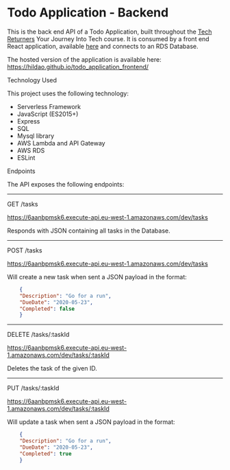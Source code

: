 # Todo Application - Backend

This is the back end API of a Todo Application, built throughout the [Tech Returners](https://www.techreturners.com/) Your Journey Into Tech course. It is consumed by a front end React application, available [here](https://github.com/Hildao/todo_application_frontend) and connects to an RDS Database.

The hosted version of the application is available here: https://hildao.github.io/todo_application_frontend/

Technology Used

This project uses the following technology:

- Serverless Framework
- JavaScript (ES2015+)
- Express
- SQL
- Mysql library
- AWS Lambda and API Gateway
- AWS RDS
- ESLint

Endpoints

The API exposes the following endpoints:

---

GET /tasks

https://6aanbpmsk6.execute-api.eu-west-1.amazonaws.com/dev/tasks

Responds with JSON containing all tasks in the Database.

---

POST /tasks

https://6aanbpmsk6.execute-api.eu-west-1.amazonaws.com/dev/tasks

Will create a new task when sent a JSON payload in the format:
```JSON
    {
    "Description": "Go for a run",
    "DueDate": "2020-05-23",
    "Completed": false
    }
```

---

DELETE /tasks/:taskId

https://6aanbpmsk6.execute-api.eu-west-1.amazonaws.com/dev/tasks/:taskId

Deletes the task of the given ID.

---

PUT /tasks/:taskId

https://6aanbpmsk6.execute-api.eu-west-1.amazonaws.com/dev/tasks/:taskId

Will update a task when sent a JSON payload in the format:

```JSON
    {
    "Description": "Go for a run",
    "DueDate": "2020-05-23",
    "Completed": true
    }
```